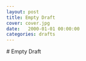 ```yaml
---
layout: post
title: Empty Draft
cover: cover.jpg
date:   2000-01-01 00:00:00
categories: drafts
---
```

<p></p>
# Empty Draft
